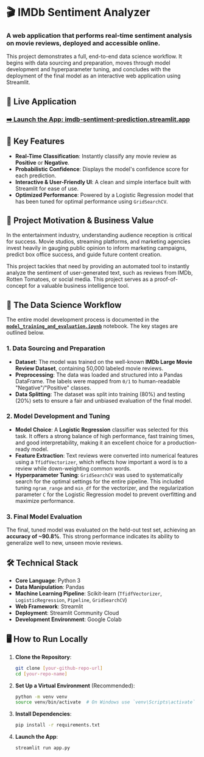 # 🎬 IMDb Sentiment Analyzer
### A web application that performs real-time sentiment analysis on movie reviews, deployed and accessible online.

This project demonstrates a full, end-to-end data science workflow. It begins with data sourcing and preparation, moves through model development and hyperparameter tuning, and concludes with the deployment of the final model as an interactive web application using Streamlit.

## 🚀 Live Application

### **[➡️ Launch the App: imdb-sentiment-prediction.streamlit.app](https://imdb-sentiment-prediction.streamlit.app)**

## 🌟 Key Features

-   **Real-Time Classification**: Instantly classify any movie review as **Positive** or **Negative**.
-   **Probabilistic Confidence**: Displays the model's confidence score for each prediction.
-   **Interactive & User-Friendly UI**: A clean and simple interface built with Streamlit for ease of use.
-   **Optimized Performance**: Powered by a Logistic Regression model that has been tuned for optimal performance using `GridSearchCV`.

## 🎯 Project Motivation & Business Value

In the entertainment industry, understanding audience reception is critical for success. Movie studios, streaming platforms, and marketing agencies invest heavily in gauging public opinion to inform marketing campaigns, predict box office success, and guide future content creation.

This project tackles that need by providing an automated tool to instantly analyze the sentiment of user-generated text, such as reviews from IMDb, Rotten Tomatoes, or social media. This project serves as a proof-of-concept for a valuable business intelligence tool.

## 🧠 The Data Science Workflow

The entire model development process is documented in the [**`model_training_and_evaluation.ipynb`**](model_training_and_evaluation.ipynb) notebook. The key stages are outlined below.

### 1. Data Sourcing and Preparation
-   **Dataset**: The model was trained on the well-known **IMDb Large Movie Review Dataset**, containing 50,000 labeled movie reviews.
-   **Preprocessing**: The data was loaded and structured into a Pandas DataFrame. The labels were mapped from `0/1` to human-readable "Negative"/"Positive" classes.
-   **Data Splitting**: The dataset was split into training (80%) and testing (20%) sets to ensure a fair and unbiased evaluation of the final model.

### 2. Model Development and Tuning
-   **Model Choice**: A **Logistic Regression** classifier was selected for this task. It offers a strong balance of high performance, fast training times, and good interpretability, making it an excellent choice for a production-ready model.
-   **Feature Extraction**: Text reviews were converted into numerical features using a `TfidfVectorizer`, which reflects how important a word is to a review while down-weighting common words.
-   **Hyperparameter Tuning**: `GridSearchCV` was used to systematically search for the optimal settings for the entire pipeline. This included tuning `ngram_range` and `min_df` for the vectorizer, and the regularization parameter `C` for the Logistic Regression model to prevent overfitting and maximize performance.

### 3. Final Model Evaluation
The final, tuned model was evaluated on the held-out test set, achieving an **accuracy of ~90.8%**. This strong performance indicates its ability to generalize well to new, unseen movie reviews.

## 🛠️ Technical Stack

-   **Core Language**: Python 3
-   **Data Manipulation**: Pandas
-   **Machine Learning Pipeline**: Scikit-learn (`TfidfVectorizer`, `LogisticRegression`, `Pipeline`, `GridSearchCV`)
-   **Web Framework**: Streamlit
-   **Deployment**: Streamlit Community Cloud
-   **Development Environment**: Google Colab

## 🖥️ How to Run Locally

1.  **Clone the Repository**:
    ```bash
    git clone [your-github-repo-url]
    cd [your-repo-name]
    ```

2.  **Set Up a Virtual Environment** (Recommended):
    ```bash
    python -m venv venv
    source venv/bin/activate  # On Windows use `venv\Scripts\activate`
    ```

3.  **Install Dependencies**:
    ```bash
    pip install -r requirements.txt
    ```

4.  **Launch the App**:
    ```bash
    streamlit run app.py
    ```
